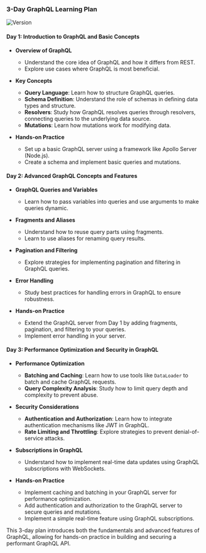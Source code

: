 ### 3-Day GraphQL Learning Plan

![Version](https://img.shields.io/badge/version-1.0.0-blue)

#### Day 1: Introduction to GraphQL and Basic Concepts
- **Overview of GraphQL**
  - Understand the core idea of GraphQL and how it differs from REST.
  - Explore use cases where GraphQL is most beneficial.
  
- **Key Concepts**
  - **Query Language**: Learn how to structure GraphQL queries.
  - **Schema Definition**: Understand the role of schemas in defining data types and structure.
  - **Resolvers**: Study how GraphQL resolves queries through resolvers, connecting queries to the underlying data source.
  - **Mutations**: Learn how mutations work for modifying data.

- **Hands-on Practice**
  - Set up a basic GraphQL server using a framework like Apollo Server (Node.js).
  - Create a schema and implement basic queries and mutations.
  
#### Day 2: Advanced GraphQL Concepts and Features
- **GraphQL Queries and Variables**
  - Learn how to pass variables into queries and use arguments to make queries dynamic.
  
- **Fragments and Aliases**
  - Understand how to reuse query parts using fragments.
  - Learn to use aliases for renaming query results.
  
- **Pagination and Filtering**
  - Explore strategies for implementing pagination and filtering in GraphQL queries.
  
- **Error Handling**
  - Study best practices for handling errors in GraphQL to ensure robustness.
  
- **Hands-on Practice**
  - Extend the GraphQL server from Day 1 by adding fragments, pagination, and filtering to your queries.
  - Implement error handling in your server.

#### Day 3: Performance Optimization and Security in GraphQL
- **Performance Optimization**
  - **Batching and Caching**: Learn how to use tools like `DataLoader` to batch and cache GraphQL requests.
  - **Query Complexity Analysis**: Study how to limit query depth and complexity to prevent abuse.

- **Security Considerations**
  - **Authentication and Authorization**: Learn how to integrate authentication mechanisms like JWT in GraphQL.
  - **Rate Limiting and Throttling**: Explore strategies to prevent denial-of-service attacks.
  
- **Subscriptions in GraphQL**
  - Understand how to implement real-time data updates using GraphQL subscriptions with WebSockets.

- **Hands-on Practice**
  - Implement caching and batching in your GraphQL server for performance optimization.
  - Add authentication and authorization to the GraphQL server to secure queries and mutations.
  - Implement a simple real-time feature using GraphQL subscriptions.

This 3-day plan introduces both the fundamentals and advanced features of GraphQL, allowing for hands-on practice in building and securing a performant GraphQL API.
